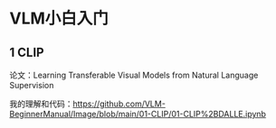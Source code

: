 # VLM小白入门

## 1 CLIP

论文：Learning Transferable Visual Models from Natural Language Supervision

我的理解和代码：https://github.com/VLM-BeginnerManual/Image/blob/main/01-CLIP/01-CLIP%2BDALLE.ipynb 

